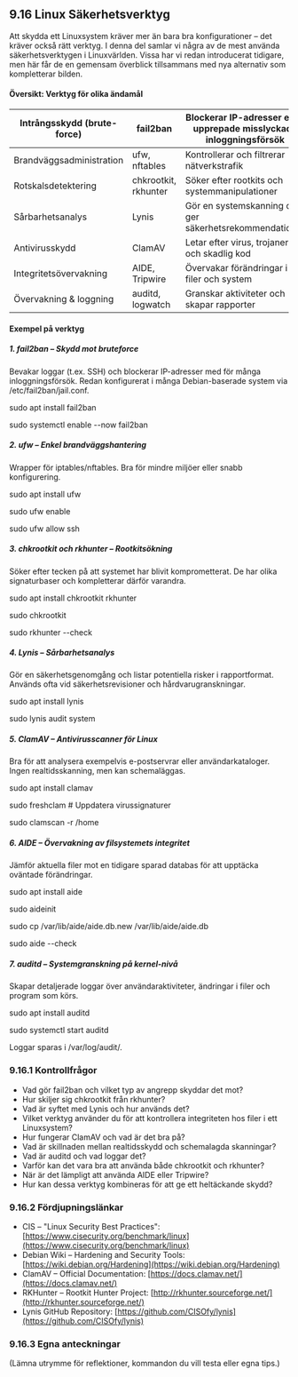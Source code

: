 ## 9.16 Linux Säkerhetsverktyg

Att skydda ett Linuxsystem kräver mer än bara bra konfigurationer – det kräver också rätt verktyg. I denna del samlar vi några av de mest använda säkerhetsverktygen i Linuxvärlden. Vissa har vi redan introducerat tidigare, men här får de en gemensam överblick tillsammans med nya alternativ som kompletterar bilden.

#### Översikt: Verktyg för olika ändamål

| Intrångsskydd (brute-force) | fail2ban | Blockerar IP-adresser efter upprepade misslyckade inloggningsförsök |
| --- | --- | --- |
| Brandväggsadministration | ufw, nftables | Kontrollerar och filtrerar nätverkstrafik |
| Rotskalsdetektering | chkrootkit, rkhunter | Söker efter rootkits och systemmanipulationer |
| Sårbarhetsanalys | Lynis | Gör en systemskanning och ger säkerhetsrekommendationer |
| Antivirusskydd | ClamAV | Letar efter virus, trojaner och skadlig kod |
| Integritetsövervakning | AIDE, Tripwire | Övervakar förändringar i filer och system |
| Övervakning & loggning | auditd, logwatch | Granskar aktiviteter och skapar rapporter |

#### Exempel på verktyg

##### 1. fail2ban – Skydd mot bruteforce

Bevakar loggar (t.ex. SSH) och blockerar IP-adresser med för många inloggningsförsök. Redan konfigurerat i många Debian-baserade system via /etc/fail2ban/jail.conf.

sudo apt install fail2ban

sudo systemctl enable --now fail2ban

##### 2. ufw – Enkel brandväggshantering

Wrapper för iptables/nftables. Bra för mindre miljöer eller snabb konfigurering.

sudo apt install ufw

sudo ufw enable

sudo ufw allow ssh

##### 3. chkrootkit och rkhunter – Rootkitsökning

Söker efter tecken på att systemet har blivit komprometterat. De har olika signaturbaser och kompletterar därför varandra.

sudo apt install chkrootkit rkhunter

sudo chkrootkit

sudo rkhunter --check

##### 4. Lynis – Sårbarhetsanalys

Gör en säkerhetsgenomgång och listar potentiella risker i rapportformat. Används ofta vid säkerhetsrevisioner och hårdvarugranskningar.

sudo apt install lynis

sudo lynis audit system

##### 5. ClamAV – Antivirusscanner för Linux

Bra för att analysera exempelvis e-postservrar eller användarkataloger. Ingen realtidsskanning, men kan schemaläggas.

sudo apt install clamav

sudo freshclam # Uppdatera virussignaturer

sudo clamscan -r /home

##### 6. AIDE – Övervakning av filsystemets integritet

Jämför aktuella filer mot en tidigare sparad databas för att upptäcka oväntade förändringar.

sudo apt install aide

sudo aideinit

sudo cp /var/lib/aide/aide.db.new /var/lib/aide/aide.db

sudo aide --check

##### 7. auditd – Systemgranskning på kernel-nivå

Skapar detaljerade loggar över användaraktiviteter, ändringar i filer och program som körs.

sudo apt install auditd

sudo systemctl start auditd

Loggar sparas i /var/log/audit/.

### 

### 9.16.1 Kontrollfrågor

- Vad gör fail2ban och vilket typ av angrepp skyddar det mot?
- Hur skiljer sig chkrootkit från rkhunter?
- Vad är syftet med Lynis och hur används det?
- Vilket verktyg använder du för att kontrollera integriteten hos filer i ett Linuxsystem?
- Hur fungerar ClamAV och vad är det bra på?
- Vad är skillnaden mellan realtidsskydd och schemalagda skanningar?
- Vad är auditd och vad loggar det?
- Varför kan det vara bra att använda både chkrootkit och rkhunter?
- När är det lämpligt att använda AIDE eller Tripwire?
- Hur kan dessa verktyg kombineras för att ge ett heltäckande skydd?

### 

### 9.16.2 Fördjupningslänkar

- CIS – "Linux Security Best Practices": [https://www.cisecurity.org/benchmark/linux](https://www.cisecurity.org/benchmark/linux)
- Debian Wiki – Hardening and Security Tools: [https://wiki.debian.org/Hardening](https://wiki.debian.org/Hardening)
- ClamAV – Official Documentation: [https://docs.clamav.net/](https://docs.clamav.net/)
- RKHunter – Rootkit Hunter Project: [http://rkhunter.sourceforge.net/](http://rkhunter.sourceforge.net/)
- Lynis GitHub Repository: [https://github.com/CISOfy/lynis](https://github.com/CISOfy/lynis)

### 

### 9.16.3 Egna anteckningar

(Lämna utrymme för reflektioner, kommandon du vill testa eller egna tips.)
